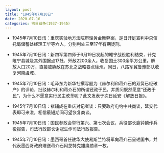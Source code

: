 ```yaml
---
layout: post
title: "1945年07月10日"
date: 2020-07-10
categories: 抗日战争(1937-1945)
---
```


<meta name="referrer" content="no-referrer" />

- 1945年7月10日讯：重庆实验地方法院审理黄金舞弊案，是日开庭宣判中央信托局储蓄处经理王华等六人，分别判处三至17年有期徒刑。 

- 1945年7月10日讯：新四军第四师于6月19日发起的睢宁战役胜利结束，计克睢宁县城及其外围据点17处，歼敌2200余人，收复国土300余平方公里，解放人口20万，直接威胁敌在苏北之战略要点徐州。同日，八路军冀鲁豫部队收复河南虞城。 

- 1945年7月10日讯：毛泽东为新华社撰写题为《赫尔利和蒋介石的双簧已经破产》的评论，批驳赫尔利和蒋介石的所谓还政于民，并质问既然愿意“还政于民”，为什么不愿意实行民主改革呢？此文发表于次日延安《解放日报》。 

- 1945年7月10日讯：褚辅成在重庆对记者谈：只要政府电约中共商谈，延安代表即可来渝，相信最短期间可望恢复商谈。 

- 1945年7月10日讯：国民参政会举行第六、第七次会议，兵役部长鹿钟麟作兵役报告，司法行政部长谢冠生作司法行政报告。 

- 1945年7月10日讯：墨西哥首任驻华大使易斯兰特将军向蒋介石呈递国书，并代表墨西哥政府赠送蒋介石阿芝特克雄鹰勋章一枚。 

